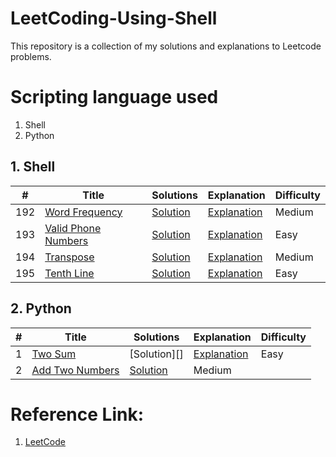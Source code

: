 # LeetCoding-Using-Shell

This repository is a collection of my solutions and explanations to Leetcode problems.

# Scripting language used

1. Shell
2. Python

## 1. Shell

| # | Title | Solutions | Explanation | Difficulty |
|---|-------|-----------|------------|------------|
| 192 | [Word Frequency](https://leetcode.com/problems/word-frequency/) | [Solution](https://github.com/supriya-s-jadhav/LeetCoding-Using-Shell/blob/master/Word%20Frequency/wordfrequency.sh) | [Explanation](https://github.com/supriya-s-jadhav/LeetCoding-Using-Shell/tree/master/Word%20Frequency) | Medium |
| 193 | [Valid Phone Numbers](https://leetcode.com/problems/valid-phone-numbers/) | [Solution](https://github.com/supriya-s-jadhav/LeetCoding-Using-Shell/blob/master/Valid%20Phone%20Numbers/validphonenumbers.sh) | [Explanation](https://github.com/supriya-s-jadhav/LeetCoding-Using-Shell/tree/master/Valid%20Phone%20Numbers) | Easy |
| 194 | [Transpose](https://leetcode.com/problems/transpose-file/) | [Solution](https://github.com/supriya-s-jadhav/LeetCoding-Using-Shell/blob/master/Transpose%20File/transposefile.sh) | [Explanation](https://github.com/supriya-s-jadhav/LeetCoding-Using-Shell/tree/master/Transpose%20File) | Medium |
| 195 | [Tenth Line](https://leetcode.com/problems/tenth-line/) | [Solution](https://github.com/supriya-s-jadhav/LeetCoding-Using-Shell/blob/master/TenthLine/TenthLine.sh) | [Explanation](https://github.com/supriya-s-jadhav/LeetCoding-Using-Shell/tree/master/TenthLine) | Easy |


## 2. Python

| # | Title | Solutions | Explanation | Difficulty |
|---|-------|-----------|-------------|------------|
| 1 | [Two Sum](https://leetcode.com/problems/two-sum/) | [Solution][]| [Explanation]() | Easy |
| 2 | [Add Two Numbers](https://leetcode.com/problems/add-two-numbers/) | [Solution]() | Medium |


# Reference Link:
1. [LeetCode](https://leetcode.com/)